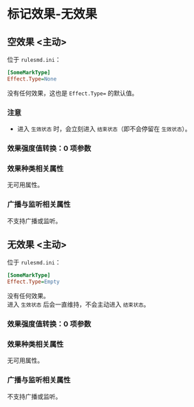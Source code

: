 # 标记效果-无效果

## 空效果 <主动>

位于 `rulesmd.ini`：

```ini
[SomeMarkType]
Effect.Type=None
```

没有任何效果，这也是 `Effect.Type=` 的默认值。 

### 注意

* 进入 `生效状态` 时，会立刻进入 `结束状态`（即不会停留在 `生效状态`）。

### 效果强度值转换：0 项参数

### 效果种类相关属性

无可用属性。

### 广播与监听相关属性

不支持广播或监听。



## 无效果 <主动>

位于 `rulesmd.ini`：

```ini
[SomeMarkType]
Effect.Type=Empty
```

没有任何效果。  
进入 `生效状态` 后会一直维持，不会主动进入 `结束状态`。

### 效果强度值转换：0 项参数

### 效果种类相关属性

无可用属性。

### 广播与监听相关属性

不支持广播或监听。